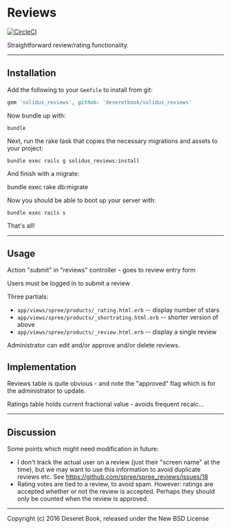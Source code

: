 # Reviews

[![CircleCI](https://circleci.com/gh/deseretbook/solidus_reviews.svg?style=svg&circle-token=2d3444074a953ca22dd742af7e12d497b85b184a)](https://circleci.com/gh/deseretbook/solidus_reviews)

Straightforward review/rating functionality.

---

## Installation

Add the following to your `Gemfile` to install from git:
```ruby
gem 'solidus_reviews', github: 'deseretbook/solidus_reviews'
```
Now bundle up with:

    bundle

Next, run the rake task that copies the necessary migrations and assets to your project:

    bundle exec rails g solidus_reviews:install

And finish with a migrate:

bundle exec rake db:migrate

Now you should be able to boot up your server with:

    bundle exec rails s

That's all!

---

## Usage

Action "submit" in "reviews" controller - goes to review entry form

Users must be logged in to submit a review

Three partials:
 - `app/views/spree/products/_rating.html.erb` -- display number of stars
 - `app/views/spree/products/_shortrating.html.erb` -- shorter version of above
 - `app/views/spree/products/_review.html.erb` -- display a single review

Administrator can edit and/or approve and/or delete reviews.

## Implementation

Reviews table is quite obvious - and note the "approved" flag which is for the
administrator to update.

Ratings table holds current fractional value - avoids frequent recalc...

---

## Discussion

Some points which might need modification in future:

 - I don't track the actual user on a review (just their "screen name" at the
   time), but we may want to use this information to avoid duplicate reviews
   etc. See https://github.com/spree/spree_reviews/issues/18
 - Rating votes are tied to a review, to avoid spam. However: ratings are
   accepted whether or not the review is accepted. Perhaps they should only
   be counted when the review is approved.

---
Copyright (c) 2016 Deseret Book, released under the New BSD License
